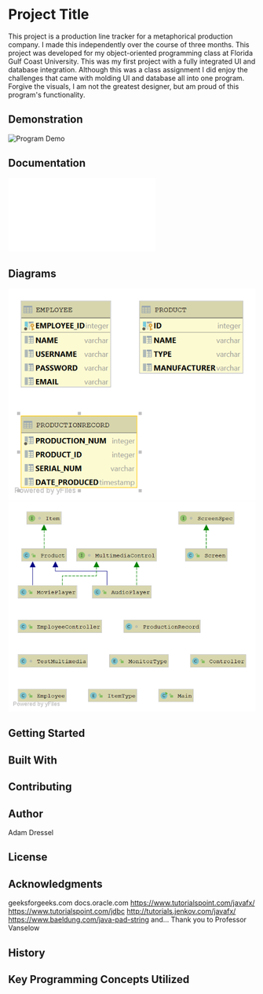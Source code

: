 # Project Title
This project is a production line tracker for a metaphorical production company. I made this independently over the course of three months. This project was developed for my object-oriented programming class at Florida Gulf Coast University. This was my first project with a fully integrated UI and database integration. Although this was a class assignment I did enjoy the challenges that came with molding UI and database all into one program. Forgive the visuals, I am not the greatest designer, but am proud of this program's functionality.

## Demonstration
![Program Demo](demonstration.gif)

## Documentation
![Java Doc](index.html)

## Diagrams
![Database Diagram](Database.png)
![Class Diagram](ClassDiagram.png)

## Getting Started


## Built With


## Contributing


## Author
Adam Dressel

## License


## Acknowledgments
geeksforgeeks.com
docs.oracle.com
https://www.tutorialspoint.com/javafx/
https://www.tutorialspoint.com/jdbc 
http://tutorials.jenkov.com/javafx/
https://www.baeldung.com/java-pad-string
and...
Thank you to Professor Vanselow
## History


## Key Programming Concepts Utilized


